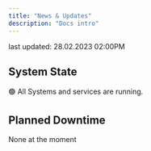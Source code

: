 ```yaml
---
title: "News & Updates"
description: "Docs intro"
---
```


last updated: 28.02.2023 02:00PM

## System State

<!-- The System is currently down -->

🟢 All Systems and services are running.

## Planned Downtime

None at the moment
